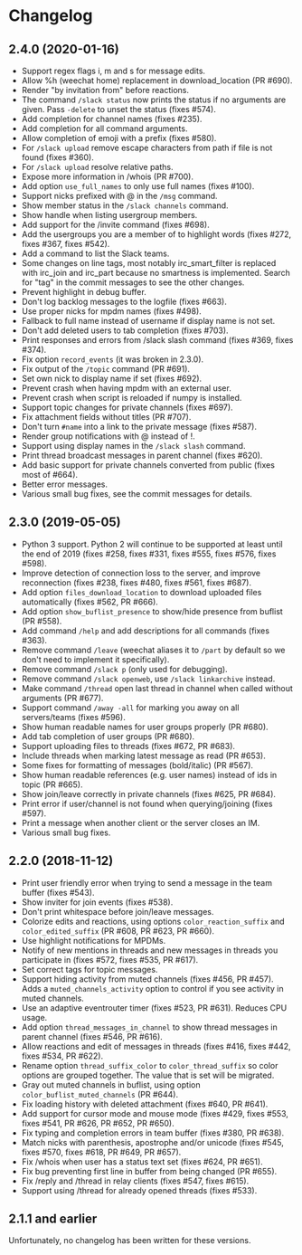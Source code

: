 # Changelog

## 2.4.0 (2020-01-16)

- Support regex flags i, m and s for message edits.
- Allow %h (weechat home) replacement in download_location (PR #690).
- Render "by invitation from" before reactions.
- The command `/slack status` now prints the status if no arguments are given. Pass `-delete` to unset the status (fixes #574).
- Add completion for channel names (fixes #235).
- Add completion for all command arguments.
- Allow completion of emoji with a prefix (fixes #580).
- For `/slack upload` remove escape characters from path if file is not found (fixes #360).
- For `/slack upload` resolve relative paths.
- Expose more information in /whois (PR #700).
- Add option `use_full_names` to only use full names (fixes #100).
- Support nicks prefixed with @ in the `/msg` command.
- Show member status in the `/slack channels` command.
- Show handle when listing usergroup members.
- Add support for the /invite command (fixes #698).
- Add the usergroups you are a member of to highlight words (fixes #272, fixes #367, fixes #542).
- Add a command to list the Slack teams.
- Some changes on line tags, most notably irc_smart_filter is replaced with irc_join and irc_part because no smartness is implemented. Search for "tag" in the commit messages to see the other changes.
- Prevent highlight in debug buffer.
- Don't log backlog messages to the logfile (fixes #663).
- Use proper nicks for mpdm names (fixes #498).
- Fallback to full name instead of username if display name is not set.
- Don't add deleted users to tab completion (fixes #703).
- Print responses and errors from /slack slash command (fixes #369, fixes #374).
- Fix option `record_events` (it was broken in 2.3.0).
- Fix output of the `/topic` command (PR #691).
- Set own nick to display name if set (fixes #692).
- Prevent crash when having mpdm with an external user.
- Prevent crash when script is reloaded if numpy is installed.
- Support topic changes for private channels (fixes #697).
- Fix attachment fields without titles (PR #707).
- Don't turn `#name` into a link to the private message (fixes #587).
- Render group notifications with @ instead of !.
- Support using display names in the `/slack slash` command.
- Print thread broadcast messages in parent channel (fixes #620).
- Add basic support for private channels converted from public (fixes most of #664).
- Better error messages.
- Various small bug fixes, see the commit messages for details.

## 2.3.0 (2019-05-05)

- Python 3 support. Python 2 will continue to be supported at least until the end of 2019 (fixes #258, fixes #331, fixes #555, fixes #576, fixes #598).
- Improve detection of connection loss to the server, and improve reconnection (fixes #238, fixes #480, fixes #561, fixes #687).
- Add option `files_download_location` to download uploaded files automatically (fixes #562, PR #666).
- Add option `show_buflist_presence` to show/hide presence from buflist (PR #558).
- Add command `/help` and add descriptions for all commands (fixes #363).
- Remove command `/leave` (weechat aliases it to `/part` by default so we don't need to implement it specifically).
- Remove command `/slack p` (only used for debugging).
- Remove command `/slack openweb`, use `/slack linkarchive` instead.
- Make command `/thread` open last thread in channel when called without arguments (PR #677).
- Support command `/away -all` for marking you away on all servers/teams (fixes #596).
- Show human readable names for user groups properly (PR #680).
- Add tab completion of user groups (PR #680).
- Support uploading files to threads (fixes #672, PR #683).
- Include threads when marking latest message as read (PR #653).
- Some fixes for formatting of messages (bold/italic) (PR #567).
- Show human readable references (e.g. user names) instead of ids in topic (PR #665).
- Show join/leave correctly in private channels (fixes #625, PR #684).
- Print error if user/channel is not found when querying/joining (fixes #597).
- Print a message when another client or the server closes an IM.
- Various small bug fixes.

## 2.2.0 (2018-11-12)

- Print user friendly error when trying to send a message in the team buffer (fixes #543).
- Show inviter for join events (fixes #538).
- Don't print whitespace before join/leave messages.
- Colorize edits and reactions, using options `color_reaction_suffix` and `color_edited_suffix` (PR #608, PR #623, PR #660).
- Use highlight notifications for MPDMs.
- Notify of new mentions in threads and new messages in threads you participate in (fixes #572, fixes #535, PR #617).
- Set correct tags for topic messages.
- Support hiding activity from muted channels (fixes #456, PR #457). Adds a `muted_channels_activity` option to control if you see activity in muted channels.
- Use an adaptive eventrouter timer (fixes #523, PR #631). Reduces CPU usage.
- Add option `thread_messages_in_channel` to show thread messages in parent channel (fixes #546, PR #616).
- Allow reactions and edit of messages in threads (fixes #416, fixes #442, fixes #534, PR #622).
- Rename option `thread_suffix_color` to `color_thread_suffix` so color options are grouped together. The value that is set will be migrated.
- Gray out muted channels in buflist, using option `color_buflist_muted_channels` (PR #644).
- Fix loading history with deleted attachment (fixes #640, PR #641).
- Add support for cursor mode and mouse mode (fixes #429, fixes #553, fixes #541, PR #626, PR #652, PR #650).
- Fix typing and completion errors in team buffer (fixes #380, PR #638).
- Match nicks with parenthesis, apostrophe and/or unicode (fixes #545, fixes #570, fixes #618, PR #649, PR #657).
- Fix /whois when user has a status text set (fixes #624, PR #651).
- Fix bug preventing first line in buffer from being changed (PR #655).
- Fix /reply and /thread in relay clients (fixes #547, fixes #615).
- Support using /thread for already opened threads (fixes #533).

## 2.1.1 and earlier

Unfortunately, no changelog has been written for these versions.
